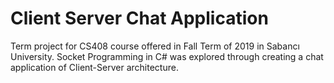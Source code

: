 # Client Server Chat Application
Term project for CS408 course offered in Fall Term of 2019 in Sabancı University. Socket Programming in C# was explored through creating a chat application of Client-Server architecture.
